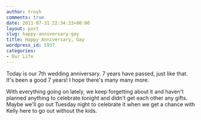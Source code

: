 ```yaml
---
author: troyh
comments: true
date: 2011-07-31 22:34:33+00:00
layout: post
slug: happy-anniversary-gay
title: Happy Anniversary, Gay
wordpress_id: 5937
categories:
- Our Life
---
```


Today is our 7th wedding anniversary. 7 years have passed, just like that. It's been a good 7 years! I hope there's many many more.

With everything going on lately, we keep forgetting about it and haven't planned anything to celebrate tonight and didn't get each other any gifts. Maybe we'll go out Tuesday night to celebrate it when we get a chance with Kelly here to go out without the kids.
